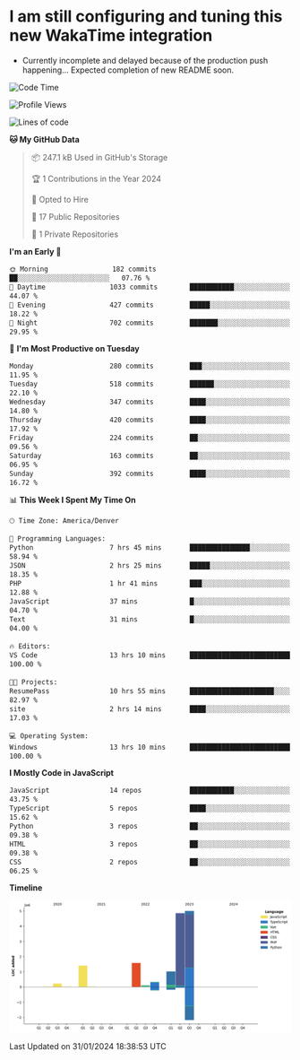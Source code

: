 # I am still configuring and tuning this new WakaTime integration
- Currently incomplete and delayed because of the production push happening... Expected completion of new README soon.
<!--START_SECTION:waka-->
![Code Time](http://img.shields.io/badge/Code%20Time-463%20hrs%202%20mins-blue)

![Profile Views](http://img.shields.io/badge/Profile%20Views-0-blue)

![Lines of code](https://img.shields.io/badge/From%20Hello%20World%20I%27ve%20Written-14.5%20million%20lines%20of%20code-blue)

**🐱 My GitHub Data** 

> 📦 247.1 kB Used in GitHub's Storage 
 > 
> 🏆 1 Contributions in the Year 2024
 > 
> 💼 Opted to Hire
 > 
> 📜 17 Public Repositories 
 > 
> 🔑 1 Private Repositories 
 > 
**I'm an Early 🐤** 

```text
🌞 Morning                182 commits         ██░░░░░░░░░░░░░░░░░░░░░░░   07.76 % 
🌆 Daytime                1033 commits        ███████████░░░░░░░░░░░░░░   44.07 % 
🌃 Evening                427 commits         █████░░░░░░░░░░░░░░░░░░░░   18.22 % 
🌙 Night                  702 commits         ███████░░░░░░░░░░░░░░░░░░   29.95 % 
```
📅 **I'm Most Productive on Tuesday** 

```text
Monday                   280 commits         ███░░░░░░░░░░░░░░░░░░░░░░   11.95 % 
Tuesday                  518 commits         ██████░░░░░░░░░░░░░░░░░░░   22.10 % 
Wednesday                347 commits         ████░░░░░░░░░░░░░░░░░░░░░   14.80 % 
Thursday                 420 commits         ████░░░░░░░░░░░░░░░░░░░░░   17.92 % 
Friday                   224 commits         ██░░░░░░░░░░░░░░░░░░░░░░░   09.56 % 
Saturday                 163 commits         ██░░░░░░░░░░░░░░░░░░░░░░░   06.95 % 
Sunday                   392 commits         ████░░░░░░░░░░░░░░░░░░░░░   16.72 % 
```


📊 **This Week I Spent My Time On** 

```text
🕑︎ Time Zone: America/Denver

💬 Programming Languages: 
Python                   7 hrs 45 mins       ███████████████░░░░░░░░░░   58.94 % 
JSON                     2 hrs 25 mins       █████░░░░░░░░░░░░░░░░░░░░   18.35 % 
PHP                      1 hr 41 mins        ███░░░░░░░░░░░░░░░░░░░░░░   12.88 % 
JavaScript               37 mins             █░░░░░░░░░░░░░░░░░░░░░░░░   04.70 % 
Text                     31 mins             █░░░░░░░░░░░░░░░░░░░░░░░░   04.00 % 

🔥 Editors: 
VS Code                  13 hrs 10 mins      █████████████████████████   100.00 % 

🐱‍💻 Projects: 
ResumePass               10 hrs 55 mins      █████████████████████░░░░   82.97 % 
site                     2 hrs 14 mins       ████░░░░░░░░░░░░░░░░░░░░░   17.03 % 

💻 Operating System: 
Windows                  13 hrs 10 mins      █████████████████████████   100.00 % 
```

**I Mostly Code in JavaScript** 

```text
JavaScript               14 repos            ███████████░░░░░░░░░░░░░░   43.75 % 
TypeScript               5 repos             ████░░░░░░░░░░░░░░░░░░░░░   15.62 % 
Python                   3 repos             ██░░░░░░░░░░░░░░░░░░░░░░░   09.38 % 
HTML                     3 repos             ██░░░░░░░░░░░░░░░░░░░░░░░   09.38 % 
CSS                      2 repos             ██░░░░░░░░░░░░░░░░░░░░░░░   06.25 % 
```



**Timeline**

![Lines of Code chart](https://raw.githubusercontent.com/certifiedbice/certifiedbice/main/assets/bar_graph.png)


 Last Updated on 31/01/2024 18:38:53 UTC
<!--END_SECTION:waka-->
